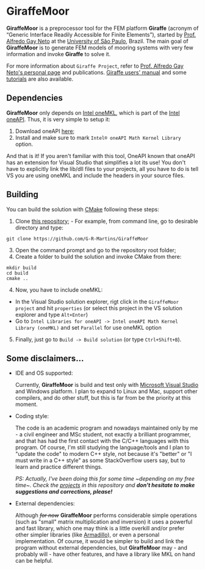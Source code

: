 # GiraffeMoor

**GiraffeMoor** is a preprocessor tool for the FEM platform **Giraffe** (acronym of “Generic Interface Readily Accessible for Finite Elements”), 
started by [Prof. Alfredo Gay Neto](http://sites.poli.usp.br/p/alfredo.gay/#me-section) at the [University of São Paulo](https://www5.usp.br/#english), Brazil. 
The main goal of **GiraffeMoor** is to generate FEM models of mooring systems with very few information and invoke **Giraffe** to solve it.

For more information about `Giraffe Project`, refer to [Prof. Alfredo Gay Neto's personal page](http://sites.poli.usp.br/p/alfredo.gay) and publications.
[Giraffe users' manual](http://sites.poli.usp.br/p/alfredo.gay/giraffe/GIRAFFE_Manual.pdf) 
and some [tutorials](http://sites.poli.usp.br/p/alfredo.gay/giraffe/GIRAFFE_Tutorials.pdf) are also available.


## Dependencies

**GiraffeMoor** only depends on [Intel oneMKL](https://software.intel.com/content/www/us/en/develop/documentation/get-started-with-mkl-for-dpcpp/top.html), 
which is part of the [Intel oneAPI](https://software.intel.com/content/www/us/en/develop/tools/oneapi.html#gs.409kvt).
Thus, it is very simple to setup it: 

  1. Download oneAPI [here](https://software.intel.com/content/www/us/en/develop/tools/oneapi/components/onemkl.html#gs.40957n);
  2. Install and make sure to mark `Intel® oneAPI Math Kernel Library` option.
  
And that is it!
If you aren't familiar with this tool, OneAPI known that oneAPI has an extension for Visual Studio that simplifies a lot its use! 
You don't have to explicitly link the lib/dll files to your projects, all you have to do is tell VS you are using oneMKL and include the headers in your source files.


## Building

You can build the solution with [CMake](https://cmake.org/) following these steps:

  1. Clone [this repository](https://github.com/G-R-Martins/GiraffeMoor);
    - For example, from command line, go to desirable directory and type: 
  ```
  git clone https://github.com/G-R-Martins/GiraffeMoor
  ```
  3. Open the command prompt and go to the repository root folder; 
  4. Create a folder to build the solution and invoke CMake from there:
  ```
  mkdir build
  cd build 
  cmake ..
  ```
  4. Now, you have to include oneMKL:
  - In the Visual Studio solution explorer, rigt click in the `GiraffeMoor project` and hit `properties` (or select this project in the VS solution explorer 
    and type `Alt+Enter`)
  - Go to `Intel Libraries for oneAPI -> Intel oneAPI Math Kernel Library (oneMKL)` and set `Parallel` for use oneMKL option 
  5. Finally, just go to `Build -> Build solution` (or type `Ctrl+Shift+B`).

  
## Some disclaimers...

  - IDE and OS supported: 
    
    Currently, **GiraffeMoor** is build and test only with [Microsoft Visual Studio](https://visualstudio.microsoft.com/) and Windows platform. 
    I plan to expand to Linux and Mac, support other compilers, and do other stuff, but this is far from be the priority at this moment.
  
  - Coding style:
    
    The code is an academic program and nowadays maintained only by me - a civil engineer and MSc student, not exactly a brilliant programmer, 
    and that has had the first contact with the C/C++ languages with this program. Of course, I'm still studying the language/tools and I 
    plan to "update the code" to modern C++ style, not because it's "better" or "I must write in a C++ style" as some StackOverflow users say, but to learn and
    practice different things. 
    
    *PS: Actually, I've been doing this for some time ~depending on my free time~. Check the [projects](https://github.com/G-R-Martins/GiraffeMoor/projects) 
    in this repository and **don't hesitate to make suggestions and corrections, please!***
  
  - External dependencies:
  
    Although _~~for now~~_ **GiraffeMoor** performs considerable simple operations (such as "small" matrix multiplication and inversion) it uses a powerful 
    and fast library, which one may think is a little overkill and/or prefer other simpler libraries (like [Armadillo](http://arma.sourceforge.net)), or even a personal implementation.
    Of course, it would be simpler to build and link the program without external dependencies, but **GiraffeMoor** may - and probably will - have other features, 
    and have a library like MKL on hand can be helpful. 

